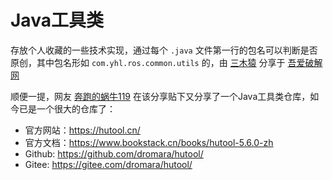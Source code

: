 # Java工具类

存放个人收藏的一些技术实现，通过每个 `.java` 文件第一行的包名可以判断是否原创，其中包名形如 `com.yhl.ros.common.utils` 的，由 [三木猿](https://www.52pojie.cn/home.php?mod=space&uid=1504120) 分享于 [吾爱破解网](https://www.52pojie.cn//thread-1355036-1-1.html)

顺便一提，网友 [奔跑的蜗牛119](https://www.52pojie.cn/home.php?mod=space&uid=445524) 在该分享贴下又分享了一个Java工具类仓库，如今已是一个很大的仓库了：
- 官方网站：https://hutool.cn/
- 官方文档：https://www.bookstack.cn/books/hutool-5.6.0-zh
- Github: https://github.com/dromara/hutool/
- Gitee: https://gitee.com/dromara/hutool/
